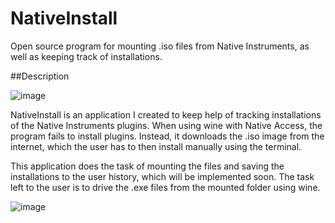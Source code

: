 # NativeInstall
Open source program for mounting .iso files from Native Instruments, as well as keeping track of installations.

##Description

![image](https://github.com/constlo/NativeInstall/assets/79052688/a6b1840a-9816-4ee6-b565-0feaf18b7fa3)

NativeInstall is an application I created to keep help of tracking installations of the Native Instruments plugins.
When using wine with Native Access, the program fails to install plugins. Instead, it downloads the .iso image from the internet,
which the user has to then install manually using the terminal.

This application does the task of mounting the files and saving the installations to the user history, which will be implemented soon.
The task left to the user is to drive the .exe files from the mounted folder using wine.

![image](https://github.com/constlo/NativeInstall/assets/79052688/0f448dd3-b6ee-4b1a-9eb2-23abdcfbc6f5)
